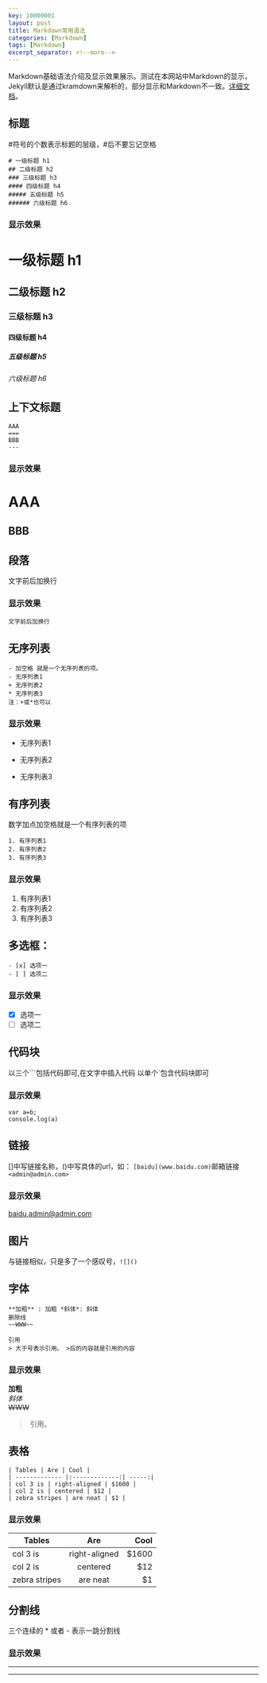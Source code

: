 ```yaml
---
key: 10000001
layout: post
title: Markdown常用语法
categories: [Markdown]
tags: [Markdown]
excerpt_separator: <!--more-->
---
```


Markdown基础语法介绍及显示效果展示。测试在本网站中Markdown的显示，Jekyll默认是通过kramdown来解析的，部分显示和Markdown不一致。<!--more-->[详细文档](https://daringfireball.net/projects/markdown/syntax#list)。

## 标题
#符号的个数表示标题的层级，#后不要忘记空格
```
# 一级标题 h1
## 二级标题 h2
### 三级标题 h3
#### 四级标题 h4
##### 五级标题 h5
###### 六级标题 h6
```
### 显示效果
# 一级标题 h1
## 二级标题 h2
### 三级标题 h3
#### 四级标题 h4
##### 五级标题 h5
###### 六级标题 h6

## 上下文标题
```
AAA
===
BBB
---
```
### 显示效果
AAA
===
BBB
---
## 段落
文字前后加换行
### 显示效果
    文字前后加换行  

## 无序列表
```
- 加空格 就是一个无序列表的项。
- 无序列表1
+ 无序列表2
* 无序列表3
注：+或*也可以
```
### 显示效果
- 无序列表1
+ 无序列表2
* 无序列表3

## 有序列表
数字加点加空格就是一个有序列表的项
```
1. 有序列表1
2. 有序列表2
3. 有序列表3
```
### 显示效果
1. 有序列表1
2. 有序列表2
3. 有序列表3

## 多选框：
```
- [x] 选项一
- [ ] 选项二
```
### 显示效果
- [x] 选项一
- [ ] 选项二

## 代码块
以三个```包括代码即可,在文字中插入代码
以单个`包含代码块即可
### 显示效果
```
var a=b;
console.log(a)
```

## 链接
[]中写链接名称，()中写具体的url，如：
`[baidu](www.baidu.com)`邮箱链接`<admin@admin.com>`
### 显示效果
[baidu](www.baidu.com),<admin@admin.com>

## 图片
与链接相似，只是多了一个感叹号，`![]()`

## 字体
```
**加粗** : 加粗 *斜体*: 斜体
删除线
~~WWW~~

引用
> 大于号表示引用。 >后的内容就是引用的内容
```
### 显示效果
**加粗**  
*斜体*  
~~WWW~~  
> 引用。

## 表格
```
| Tables | Are | Cool |
| ------------- |:-------------:| -----:|
| col 3 is | right-aligned | $1600 |
| col 2 is | centered | $12 |
| zebra stripes | are neat | $1 |
```
### 显示效果

| Tables | Are | Cool |
| ------------- |:-------------:| -----:|
| col 3 is | right-aligned | $1600 |
| col 2 is | centered | $12 |
| zebra stripes | are neat | $1 |


## 分割线
三个连续的 * 或者 - 表示一跳分割线
### 显示效果
***
---

